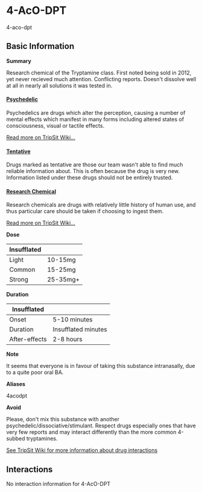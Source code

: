 # 4-AcO-DPT

4-aco-dpt

## Basic Information

**Summary**

Research chemical of the Tryptamine class. First noted being sold in 2012, yet never recieved much attention. Conflicting reports. Doesn't dissolve well at all in nearly all solutions it was tested in.

#### [Psychedelic](/category/psychedelic)

Psychedelics are drugs which alter the perception, causing a number of mental effects which manifest in many forms including altered states of consciousness, visual or tactile effects.

[Read more on TripSit Wiki...](#{category.wiki})

#### [Tentative](/category/tentative)

Drugs marked as tentative are those our team wasn't able to find much reliable information about. This is often because the drug is very new. Information listed under these drugs should not be entirely trusted.

#### [Research Chemical](/category/research-chemical)

Research chemicals are drugs with relatively little history of human use, and thus particular care should be taken if choosing to ingest them.

[Read more on TripSit Wiki...](#{category.wiki})

**Dose**

| Insufflated |          |
| ----------- | -------- |
| Light       | 10-15mg  |
| Common      | 15-25mg  |
| Strong      | 25-35mg+ |

**Duration**

| Insufflated   |                     |
| ------------- | ------------------- |
| Onset         | 5-10 minutes        |
| Duration      | Insufflated minutes |
| After-effects | 2-8 hours           |

**Note**

It seems that everyone is in favour of taking this substance intranasally, due to a quite poor oral BA.

**Aliases**

4acodpt  

**Avoid**

Please, don't mix this substance with another psychedelic/dissociative/stimulant. Respect drugs especially ones that have very few reports and may interact differently than the more common 4-subbed tryptamines.

[See TripSit Wiki for more information about drug interactions](http://combo.tripsit.me/)

## Interactions

No interaction information for 4-AcO-DPT